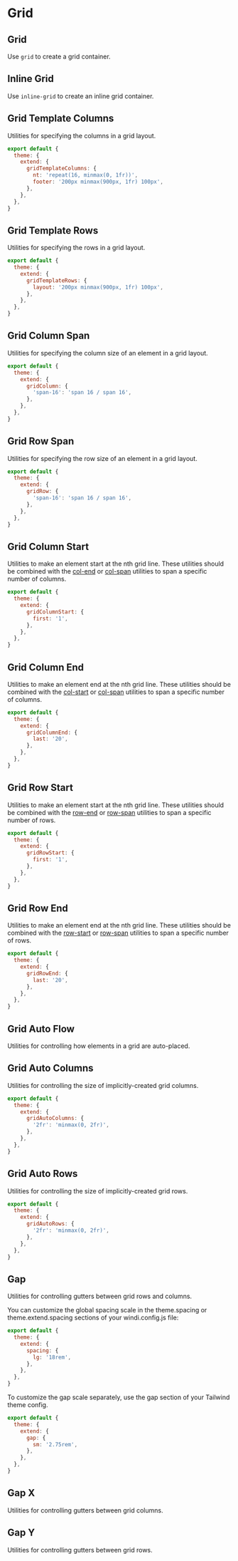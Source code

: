 # Grid

## Grid

Use `grid` to create a grid container.

<PlaygroundWithVariants
  variant='grid'
  :variants="[]"
  nested=true
  fixed='!block'
  appended='rounded-md bg-teal-500 bg-teal-100 p-2 w-6 h-6 gap-2 grid-cols-3 text-xs text-white text-center flex flex-col justify-center'
  html='&lt;div class="{class} gap-2 grid-cols-3 bg-teal-100 rounded-md p-2 text-xs text-white text-center"&gt;
&lt;div class="rounded-md bg-teal-500 w-6 h-6 flex flex-col justify-center"&gt;1&lt;/div&gt;
&lt;div class="rounded-md bg-teal-500 w-6 h-6 flex flex-col justify-center"&gt;2&lt;/div&gt;
&lt;div class="rounded-md bg-teal-500 w-6 h-6 flex flex-col justify-center"&gt;3&lt;/div&gt;
&lt;div class="rounded-md bg-teal-500 w-6 h-6 flex flex-col justify-center"&gt;4&lt;/div&gt;
&lt;div class="rounded-md bg-teal-500 w-6 h-6 flex flex-col justify-center"&gt;5&lt;/div&gt;
&lt;div class="rounded-md bg-teal-500 w-6 h-6 flex flex-col justify-center"&gt;6&lt;/div&gt;
&lt;div class="rounded-md bg-teal-500 w-6 h-6 flex flex-col justify-center"&gt;7&lt;/div&gt;
&lt;div class="rounded-md bg-teal-500 w-6 h-6 flex flex-col justify-center"&gt;8&lt;/div&gt;
&lt;div class="rounded-md bg-teal-500 w-6 h-6 flex flex-col justify-center"&gt;9&lt;/div&gt;
&lt;div class="rounded-md bg-teal-500 w-6 h-6 flex flex-col justify-center"&gt;10&lt;/div&gt;
&lt;div class="rounded-md bg-teal-500 w-6 h-6 flex flex-col justify-center"&gt;11&lt;/div&gt;
&lt;div class="rounded-md bg-teal-500 w-6 h-6 flex flex-col justify-center"&gt;12&lt;/div&gt;
&lt;/div&gt;'
/>

## Inline Grid

Use `inline-grid` to create an inline grid container.

<PlaygroundWithVariants
  variant='inline-grid'
  :variants="[]"
  nested=true
  fixed='!block'
  appended='rounded-md bg-teal-500 bg-teal-100 p-2 w-6 h-6 gap-2 grid-cols-3 text-xs text-white text-center flex flex-col justify-center'
  html='&lt;div class="{class} gap-2 grid-cols-3 bg-teal-100 rounded-md p-2 text-xs text-white text-center"&gt;
&lt;div class="rounded-md bg-teal-500 w-6 h-6 flex flex-col justify-center"&gt;1&lt;/div&gt;
&lt;div class="rounded-md bg-teal-500 w-6 h-6 flex flex-col justify-center"&gt;2&lt;/div&gt;
&lt;div class="rounded-md bg-teal-500 w-6 h-6 flex flex-col justify-center"&gt;3&lt;/div&gt;
&lt;div class="rounded-md bg-teal-500 w-6 h-6 flex flex-col justify-center"&gt;4&lt;/div&gt;
&lt;div class="rounded-md bg-teal-500 w-6 h-6 flex flex-col justify-center"&gt;5&lt;/div&gt;
&lt;div class="rounded-md bg-teal-500 w-6 h-6 flex flex-col justify-center"&gt;6&lt;/div&gt;
&lt;div class="rounded-md bg-teal-500 w-6 h-6 flex flex-col justify-center"&gt;7&lt;/div&gt;
&lt;div class="rounded-md bg-teal-500 w-6 h-6 flex flex-col justify-center"&gt;8&lt;/div&gt;
&lt;div class="rounded-md bg-teal-500 w-6 h-6 flex flex-col justify-center"&gt;9&lt;/div&gt;
&lt;div class="rounded-md bg-teal-500 w-6 h-6 flex flex-col justify-center"&gt;10&lt;/div&gt;
&lt;div class="rounded-md bg-teal-500 w-6 h-6 flex flex-col justify-center"&gt;11&lt;/div&gt;
&lt;div class="rounded-md bg-teal-500 w-6 h-6 flex flex-col justify-center"&gt;12&lt;/div&gt;
&lt;/div&gt;'
/>

## Grid Template Columns

Utilities for specifying the columns in a grid layout.

<PlaygroundWithVariants
  variant='4'
  :variants="['1', '2', '3', '4', '5', '6', '9', '12', 'none', '[1fr,2fr]', '[100px,1fr,min-content]']"
  prefix='grid-cols'
  nested=true
  fixed='!block'
  appended='grid rounded-md bg-teal-500 bg-teal-100 p-2 w-6 h-6 gap-2 text-xs text-white text-center flex flex-col justify-center'
  html='&lt;div class="grid {class} gap-2 bg-teal-100 rounded-md p-2 text-xs text-white text-center"&gt;
&lt;div class="rounded-md bg-teal-500 w-6 h-6 flex flex-col justify-center"&gt;1&lt;/div&gt;
&lt;div class="rounded-md bg-teal-500 w-6 h-6 flex flex-col justify-center"&gt;2&lt;/div&gt;
&lt;div class="rounded-md bg-teal-500 w-6 h-6 flex flex-col justify-center"&gt;3&lt;/div&gt;
&lt;div class="rounded-md bg-teal-500 w-6 h-6 flex flex-col justify-center"&gt;4&lt;/div&gt;
&lt;div class="rounded-md bg-teal-500 w-6 h-6 flex flex-col justify-center"&gt;5&lt;/div&gt;
&lt;div class="rounded-md bg-teal-500 w-6 h-6 flex flex-col justify-center"&gt;6&lt;/div&gt;
&lt;div class="rounded-md bg-teal-500 w-6 h-6 flex flex-col justify-center"&gt;7&lt;/div&gt;
&lt;div class="rounded-md bg-teal-500 w-6 h-6 flex flex-col justify-center"&gt;8&lt;/div&gt;
&lt;div class="rounded-md bg-teal-500 w-6 h-6 flex flex-col justify-center"&gt;9&lt;/div&gt;
&lt;div class="rounded-md bg-teal-500 w-6 h-6 flex flex-col justify-center"&gt;10&lt;/div&gt;
&lt;div class="rounded-md bg-teal-500 w-6 h-6 flex flex-col justify-center"&gt;11&lt;/div&gt;
&lt;div class="rounded-md bg-teal-500 w-6 h-6 flex flex-col justify-center"&gt;12&lt;/div&gt;
&lt;/div&gt;'
/>

<Customizing>

```js windi.config.js
export default {
  theme: {
    extend: {
      gridTemplateColumns: {
        nt: 'repeat(16, minmax(0, 1fr))',
        footer: '200px minmax(900px, 1fr) 100px',
      },
    },
  },
}
```

</Customizing>

## Grid Template Rows

Utilities for specifying the rows in a grid layout.

<PlaygroundWithVariants
  variant='4'
  :variants="['1', '2', '3', '4', '5', '6', '9', '12', 'none', '[1fr,2fr]', '[100px,1fr,min-content]']"
  prefix='grid-rows'
  nested=true
  fixed='!block'
  appended='grid grid-flow-col rounded-md bg-teal-500 bg-teal-100 p-2 w-6 h-6 gap-2 text-xs text-white text-center flex flex-col justify-center'
  html='&lt;div class="grid {class} grid-flow-col gap-2 bg-teal-100 rounded-md p-2 text-xs text-white text-center"&gt;
&lt;div class="rounded-md bg-teal-500 w-6 h-6 flex flex-col justify-center"&gt;1&lt;/div&gt;
&lt;div class="rounded-md bg-teal-500 w-6 h-6 flex flex-col justify-center"&gt;2&lt;/div&gt;
&lt;div class="rounded-md bg-teal-500 w-6 h-6 flex flex-col justify-center"&gt;3&lt;/div&gt;
&lt;div class="rounded-md bg-teal-500 w-6 h-6 flex flex-col justify-center"&gt;4&lt;/div&gt;
&lt;div class="rounded-md bg-teal-500 w-6 h-6 flex flex-col justify-center"&gt;5&lt;/div&gt;
&lt;div class="rounded-md bg-teal-500 w-6 h-6 flex flex-col justify-center"&gt;6&lt;/div&gt;
&lt;div class="rounded-md bg-teal-500 w-6 h-6 flex flex-col justify-center"&gt;7&lt;/div&gt;
&lt;div class="rounded-md bg-teal-500 w-6 h-6 flex flex-col justify-center"&gt;8&lt;/div&gt;
&lt;div class="rounded-md bg-teal-500 w-6 h-6 flex flex-col justify-center"&gt;9&lt;/div&gt;
&lt;div class="rounded-md bg-teal-500 w-6 h-6 flex flex-col justify-center"&gt;10&lt;/div&gt;
&lt;div class="rounded-md bg-teal-500 w-6 h-6 flex flex-col justify-center"&gt;11&lt;/div&gt;
&lt;div class="rounded-md bg-teal-500 w-6 h-6 flex flex-col justify-center"&gt;12&lt;/div&gt;
&lt;/div&gt;'
/>

<Customizing>

```js windi.config.js
export default {
  theme: {
    extend: {
      gridTemplateRows: {
        layout: '200px minmax(900px, 1fr) 100px',
      },
    },
  },
}
```

</Customizing>

## Grid Column Span

Utilities for specifying the column size of an element in a grid layout.

<PlaygroundWithVariants
  variant='auto'
  :variants="['auto', 'span-full', 'span-1', 'span-2', 'span-3', 'span-4', 'span-5', 'span-6', 'span-7', 'span-8', 'span-9', 'span-10', 'span-11', 'span-12', 'span-13', 'span-14', 'span-15']"
  prefix='col'
  nested=true
  fixed='!block'
  appended='grid grid-cols-4 rounded-md bg-teal-500 bg-teal-100 p-2 w-6 h-6 gap-2 text-xs text-white text-center flex flex-col justify-center'
  html='&lt;div class="grid grid-cols-4 gap-2 bg-teal-100 rounded-md p-2 text-xs text-white text-center"&gt;
&lt;div class="{class} rounded-md bg-teal-500 h-6 flex flex-col justify-center"&gt;1&lt;/div&gt;
&lt;div class="rounded-md bg-teal-500 w-6 h-6 flex flex-col justify-center"&gt;2&lt;/div&gt;
&lt;div class="rounded-md bg-teal-500 w-6 h-6 flex flex-col justify-center"&gt;3&lt;/div&gt;
&lt;div class="rounded-md bg-teal-500 w-6 h-6 flex flex-col justify-center"&gt;4&lt;/div&gt;
&lt;div class="rounded-md bg-teal-500 w-6 h-6 flex flex-col justify-center"&gt;5&lt;/div&gt;
&lt;div class="rounded-md bg-teal-500 w-6 h-6 flex flex-col justify-center"&gt;6&lt;/div&gt;
&lt;div class="rounded-md bg-teal-500 w-6 h-6 flex flex-col justify-center"&gt;7&lt;/div&gt;
&lt;div class="rounded-md bg-teal-500 w-6 h-6 flex flex-col justify-center"&gt;8&lt;/div&gt;
&lt;div class="rounded-md bg-teal-500 w-6 h-6 flex flex-col justify-center"&gt;9&lt;/div&gt;
&lt;div class="rounded-md bg-teal-500 w-6 h-6 flex flex-col justify-center"&gt;10&lt;/div&gt;
&lt;div class="rounded-md bg-teal-500 w-6 h-6 flex flex-col justify-center"&gt;11&lt;/div&gt;
&lt;div class="rounded-md bg-teal-500 w-6 h-6 flex flex-col justify-center"&gt;12&lt;/div&gt;
&lt;/div&gt;'
/>

<Customizing>

```js windi.config.js
export default {
  theme: {
    extend: {
      gridColumn: {
        'span-16': 'span 16 / span 16',
      },
    },
  },
}
```

</Customizing>

## Grid Row Span

Utilities for specifying the row size of an element in a grid layout.

<PlaygroundWithVariants
  variant='auto'
  :variants="['auto', 'span-full', 'span-1', 'span-2', 'span-3', 'span-4', 'span-5', 'span-6', 'span-7', 'span-8', 'span-9', 'span-10', 'span-11', 'span-12', 'span-13', 'span-14', 'span-15']"
  prefix='row'
  nested=true
  fixed='!block'
  appended='grid grid-rows-3 grid-flow-col rounded-md bg-teal-500 bg-teal-100 p-2 w-6 h-6 gap-2 text-xs text-white text-center flex flex-col justify-center'
  html='&lt;div class="grid grid-rows-3 grid-flow-col gap-2 bg-teal-100 rounded-md p-2 text-xs text-white text-center"&gt;
&lt;div class="{class} rounded-md bg-teal-500 w-6 flex flex-col py-1 justify-center"&gt;1&lt;/div&gt;
&lt;div class="rounded-md bg-teal-500 w-6 flex flex-col justify-center"&gt;2&lt;/div&gt;
&lt;div class="rounded-md bg-teal-500 w-6 flex flex-col justify-center"&gt;3&lt;/div&gt;
&lt;div class="rounded-md bg-teal-500 w-6 flex flex-col justify-center"&gt;4&lt;/div&gt;
&lt;div class="rounded-md bg-teal-500 w-6 flex flex-col justify-center"&gt;5&lt;/div&gt;
&lt;div class="rounded-md bg-teal-500 w-6 flex flex-col justify-center"&gt;6&lt;/div&gt;
&lt;div class="rounded-md bg-teal-500 w-6 flex flex-col justify-center"&gt;7&lt;/div&gt;
&lt;div class="rounded-md bg-teal-500 w-6 flex flex-col justify-center"&gt;8&lt;/div&gt;
&lt;div class="rounded-md bg-teal-500 w-6 flex flex-col justify-center"&gt;9&lt;/div&gt;
&lt;div class="rounded-md bg-teal-500 w-6 flex flex-col justify-center"&gt;10&lt;/div&gt;
&lt;div class="rounded-md bg-teal-500 w-6 flex flex-col justify-center"&gt;11&lt;/div&gt;
&lt;div class="rounded-md bg-teal-500 w-6 flex flex-col justify-center"&gt;12&lt;/div&gt;
&lt;/div&gt;'
/>

<Customizing>

```js windi.config.js
export default {
  theme: {
    extend: {
      gridRow: {
        'span-16': 'span 16 / span 16',
      },
    },
  },
}
```

</Customizing>

## Grid Column Start

Utilities to make an element start at the nth grid line. These utilities should be combined with the [col-end](#grid-column-end) or [col-span](#grid-column-span) utilities to span a specific number of columns.

<PlaygroundWithVariants
  variant='auto'
  :variants="['auto', '1', '2', '3', '4', '5', '6', '7', '8', '9', '10', '11', '12', '13', '14', '15']"
  prefix='col-start'
  nested=true
  fixed='!block'
  appended='grid col-span-2 grid-cols-4 rounded-md bg-teal-500 bg-teal-100 p-2 w-6 h-6 gap-2 text-xs text-white text-center flex flex-col justify-center'
  html='&lt;div class="grid grid-cols-4 gap-2 bg-teal-100 rounded-md p-2 text-xs text-white text-center"&gt;
&lt;div class="{class} col-span-2 rounded-md bg-teal-500 h-6 flex flex-col justify-center"&gt;1&lt;/div&gt;
&lt;div class="rounded-md bg-teal-500 w-6 h-6 flex flex-col justify-center"&gt;2&lt;/div&gt;
&lt;div class="rounded-md bg-teal-500 w-6 h-6 flex flex-col justify-center"&gt;3&lt;/div&gt;
&lt;div class="rounded-md bg-teal-500 w-6 h-6 flex flex-col justify-center"&gt;4&lt;/div&gt;
&lt;div class="rounded-md bg-teal-500 w-6 h-6 flex flex-col justify-center"&gt;5&lt;/div&gt;
&lt;div class="rounded-md bg-teal-500 w-6 h-6 flex flex-col justify-center"&gt;6&lt;/div&gt;
&lt;div class="rounded-md bg-teal-500 w-6 h-6 flex flex-col justify-center"&gt;7&lt;/div&gt;
&lt;div class="rounded-md bg-teal-500 w-6 h-6 flex flex-col justify-center"&gt;8&lt;/div&gt;
&lt;div class="rounded-md bg-teal-500 w-6 h-6 flex flex-col justify-center"&gt;9&lt;/div&gt;
&lt;div class="rounded-md bg-teal-500 w-6 h-6 flex flex-col justify-center"&gt;10&lt;/div&gt;
&lt;div class="rounded-md bg-teal-500 w-6 h-6 flex flex-col justify-center"&gt;11&lt;/div&gt;
&lt;div class="rounded-md bg-teal-500 w-6 h-6 flex flex-col justify-center"&gt;12&lt;/div&gt;
&lt;/div&gt;'
/>

<Customizing>

```js windi.config.js
export default {
  theme: {
    extend: {
      gridColumnStart: {
        first: '1',
      },
    },
  },
}
```

</Customizing>

## Grid Column End

Utilities to make an element end at the nth grid line. These utilities should be combined with the [col-start](#grid-column-start) or [col-span](#grid-column-span) utilities to span a specific number of columns.

<PlaygroundWithVariants
  variant='auto'
  :variants="['auto', '1', '2', '3', '4', '5', '6', '7', '8', '9', '10', '11', '12', '13', '14', '15']"
  prefix='col-end'
  nested=true
  fixed='!block'
  appended='grid grid-cols-4 col-span-2 rounded-md bg-teal-500 bg-teal-100 p-2 w-6 h-6 gap-2 text-xs text-white text-center flex flex-col justify-center'
  html='&lt;div class="grid grid-cols-4 gap-2 bg-teal-100 rounded-md p-2 text-xs text-white text-center"&gt;
&lt;div class="{class} col-span-2 rounded-md bg-teal-500 h-6 flex flex-col justify-center"&gt;1&lt;/div&gt;
&lt;div class="rounded-md bg-teal-500 w-6 h-6 flex flex-col justify-center"&gt;2&lt;/div&gt;
&lt;div class="rounded-md bg-teal-500 w-6 h-6 flex flex-col justify-center"&gt;3&lt;/div&gt;
&lt;div class="rounded-md bg-teal-500 w-6 h-6 flex flex-col justify-center"&gt;4&lt;/div&gt;
&lt;div class="rounded-md bg-teal-500 w-6 h-6 flex flex-col justify-center"&gt;5&lt;/div&gt;
&lt;div class="rounded-md bg-teal-500 w-6 h-6 flex flex-col justify-center"&gt;6&lt;/div&gt;
&lt;div class="rounded-md bg-teal-500 w-6 h-6 flex flex-col justify-center"&gt;7&lt;/div&gt;
&lt;div class="rounded-md bg-teal-500 w-6 h-6 flex flex-col justify-center"&gt;8&lt;/div&gt;
&lt;div class="rounded-md bg-teal-500 w-6 h-6 flex flex-col justify-center"&gt;9&lt;/div&gt;
&lt;div class="rounded-md bg-teal-500 w-6 h-6 flex flex-col justify-center"&gt;10&lt;/div&gt;
&lt;div class="rounded-md bg-teal-500 w-6 h-6 flex flex-col justify-center"&gt;11&lt;/div&gt;
&lt;div class="rounded-md bg-teal-500 w-6 h-6 flex flex-col justify-center"&gt;12&lt;/div&gt;
&lt;/div&gt;'
/>

<Customizing>

```js windi.config.js
export default {
  theme: {
    extend: {
      gridColumnEnd: {
        last: '20',
      },
    },
  },
}
```

</Customizing>

## Grid Row Start

Utilities to make an element start at the nth grid line. These utilities should be combined with the [row-end](#grid-row-end) or [row-span](#grid-row-span) utilities to span a specific number of rows.

<PlaygroundWithVariants
  variant='auto'
  :variants="['auto', '1', '2', '3', '4', '5', '6', '7', '8', '9', '10', '11', '12', '13', '14', '15']"
  prefix='row-start'
  nested=true
  fixed='!block'
  appended='grid grid-rows-3 row-span-2 grid-flow-col rounded-md bg-teal-500 bg-teal-100 p-2 w-6 h-6 gap-2 text-xs text-white text-center flex flex-col justify-center'
  html='&lt;div class="grid grid-rows-3 grid-flow-col gap-2 bg-teal-100 rounded-md p-2 text-xs text-white text-center"&gt;
&lt;div class="{class} row-span-2 rounded-md bg-teal-500 w-6 flex flex-col py-1 justify-center"&gt;1&lt;/div&gt;
&lt;div class="rounded-md bg-teal-500 w-6 flex flex-col justify-center"&gt;2&lt;/div&gt;
&lt;div class="rounded-md bg-teal-500 w-6 flex flex-col justify-center"&gt;3&lt;/div&gt;
&lt;div class="rounded-md bg-teal-500 w-6 flex flex-col justify-center"&gt;4&lt;/div&gt;
&lt;div class="rounded-md bg-teal-500 w-6 flex flex-col justify-center"&gt;5&lt;/div&gt;
&lt;div class="rounded-md bg-teal-500 w-6 flex flex-col justify-center"&gt;6&lt;/div&gt;
&lt;div class="rounded-md bg-teal-500 w-6 flex flex-col justify-center"&gt;7&lt;/div&gt;
&lt;div class="rounded-md bg-teal-500 w-6 flex flex-col justify-center"&gt;8&lt;/div&gt;
&lt;div class="rounded-md bg-teal-500 w-6 flex flex-col justify-center"&gt;9&lt;/div&gt;
&lt;div class="rounded-md bg-teal-500 w-6 flex flex-col justify-center"&gt;10&lt;/div&gt;
&lt;div class="rounded-md bg-teal-500 w-6 flex flex-col justify-center"&gt;11&lt;/div&gt;
&lt;div class="rounded-md bg-teal-500 w-6 flex flex-col justify-center"&gt;12&lt;/div&gt;
&lt;/div&gt;'
/>

<Customizing>

```js windi.config.js
export default {
  theme: {
    extend: {
      gridRowStart: {
        first: '1',
      },
    },
  },
}
```

</Customizing>

## Grid Row End

Utilities to make an element end at the nth grid line. These utilities should be combined with the [row-start](#grid-row-start) or [row-span](#grid-row-span) utilities to span a specific number of rows.

<PlaygroundWithVariants
  variant='auto'
  :variants="['auto', '1', '2', '3', '4', '5', '6', '7', '8', '9', '10', '11', '12', '13', '14', '15']"
  prefix='row-end'
  nested=true
  fixed='!block'
  appended='grid grid-rows-3 row-span-2 grid-flow-col rounded-md bg-teal-500 bg-teal-100 p-2 w-6 h-6 gap-2 text-xs text-white text-center flex flex-col justify-center'
  html='&lt;div class="grid grid-rows-3 grid-flow-col gap-2 bg-teal-100 rounded-md p-2 text-xs text-white text-center"&gt;
&lt;div class="{class} row-span-2 rounded-md bg-teal-500 w-6 flex flex-col py-1 justify-center"&gt;1&lt;/div&gt;
&lt;div class="rounded-md bg-teal-500 w-6 flex flex-col justify-center"&gt;2&lt;/div&gt;
&lt;div class="rounded-md bg-teal-500 w-6 flex flex-col justify-center"&gt;3&lt;/div&gt;
&lt;div class="rounded-md bg-teal-500 w-6 flex flex-col justify-center"&gt;4&lt;/div&gt;
&lt;div class="rounded-md bg-teal-500 w-6 flex flex-col justify-center"&gt;5&lt;/div&gt;
&lt;div class="rounded-md bg-teal-500 w-6 flex flex-col justify-center"&gt;6&lt;/div&gt;
&lt;div class="rounded-md bg-teal-500 w-6 flex flex-col justify-center"&gt;7&lt;/div&gt;
&lt;div class="rounded-md bg-teal-500 w-6 flex flex-col justify-center"&gt;8&lt;/div&gt;
&lt;div class="rounded-md bg-teal-500 w-6 flex flex-col justify-center"&gt;9&lt;/div&gt;
&lt;div class="rounded-md bg-teal-500 w-6 flex flex-col justify-center"&gt;10&lt;/div&gt;
&lt;div class="rounded-md bg-teal-500 w-6 flex flex-col justify-center"&gt;11&lt;/div&gt;
&lt;div class="rounded-md bg-teal-500 w-6 flex flex-col justify-center"&gt;12&lt;/div&gt;
&lt;/div&gt;'
/>

<Customizing>

```js windi.config.js
export default {
  theme: {
    extend: {
      gridRowEnd: {
        last: '20',
      },
    },
  },
}
```

</Customizing>

## Grid Auto Flow

Utilities for controlling how elements in a grid are auto-placed.

<PlaygroundWithVariants
  variant='row'
  :variants="['row', 'col', 'row-dense', 'col-dense']"
  prefix='grid-flow'
  nested=true
  fixed='!block'
  appended='grid grid-cols-3 grid-rows-3 col-span-2 rounded-md bg-teal-500 bg-teal-100 p-2 w-6 h-6 w-17 gap-2 text-xs text-white text-center flex flex-col justify-center'
  html='&lt;div class="grid grid-cols-3 grid-rows-3 {class} gap-2 bg-teal-100 rounded-md p-2 text-xs text-white text-center"&gt;
&lt;div class="rounded-md bg-teal-500 w-17 h-6 flex flex-col justify-center col-span-2"&gt;1&lt;/div&gt;
&lt;div class="rounded-md bg-teal-500 w-17 h-6 flex flex-col justify-center col-span-2"&gt;2&lt;/div&gt;
&lt;div class="rounded-md bg-teal-500 w-6 h-6 flex flex-col justify-center"&gt;3&lt;/div&gt;
&lt;div class="rounded-md bg-teal-500 w-6 h-6 flex flex-col justify-center"&gt;4&lt;/div&gt;
&lt;div class="rounded-md bg-teal-500 w-6 h-6 flex flex-col justify-center"&gt;5&lt;/div&gt;
&lt;div class="rounded-md bg-teal-500 w-6 h-6 flex flex-col justify-center"&gt;6&lt;/div&gt;
&lt;div class="rounded-md bg-teal-500 w-6 h-6 flex flex-col justify-center"&gt;7&lt;/div&gt;
&lt;div class="rounded-md bg-teal-500 w-6 h-6 flex flex-col justify-center"&gt;8&lt;/div&gt;
&lt;div class="rounded-md bg-teal-500 w-6 h-6 flex flex-col justify-center"&gt;9&lt;/div&gt;
&lt;div class="rounded-md bg-teal-500 w-6 h-6 flex flex-col justify-center"&gt;10&lt;/div&gt;
&lt;div class="rounded-md bg-teal-500 w-6 h-6 flex flex-col justify-center"&gt;11&lt;/div&gt;
&lt;div class="rounded-md bg-teal-500 w-6 h-6 flex flex-col justify-center"&gt;12&lt;/div&gt;
&lt;/div&gt;'
/>

## Grid Auto Columns

Utilities for controlling the size of implicitly-created grid columns.

<PlaygroundWithVariants
  variant='auto'
  :variants="['auto', 'min', 'max', 'fr']"
  prefix='auto-cols'
  nested=true
  fixed='!block'
  appended='grid col-span-2 col-start-3 col-span-4 rounded-md bg-teal-500 bg-teal-100 p-2 w-6 h-6 gap-2 text-xs text-white text-center flex flex-col justify-center'
  html='&lt;div class="grid {class} gap-2 bg-teal-100 rounded-md p-2 text-xs text-white text-center"&gt;
&lt;div class="col-span-4 rounded-md bg-teal-500 h-6 flex flex-col justify-center"&gt;1&lt;/div&gt;
&lt;div class="col-start-3 col-span-2 rounded-md bg-teal-500 h-6 flex flex-col justify-center"&gt;22222&lt;/div&gt;
&lt;div class="col-span-2 rounded-md bg-teal-500 h-6 flex flex-col justify-center"&gt;3&lt;/div&gt;
&lt;div class="col-span-2 rounded-md bg-teal-500 h-6 flex flex-col justify-center"&gt;4&lt;/div&gt;
&lt;div class="col-span-2 rounded-md bg-teal-500 h-6 flex flex-col justify-center"&gt;5&lt;/div&gt;
&lt;/div&gt;'
/>

<Customizing>

```js windi.config.js
export default {
  theme: {
    extend: {
      gridAutoColumns: {
        '2fr': 'minmax(0, 2fr)',
      },
    },
  },
}
```

</Customizing>

## Grid Auto Rows

Utilities for controlling the size of implicitly-created grid rows.

<PlaygroundWithVariants
  variant='auto'
  :variants="['auto', 'min', 'max', 'fr']"
  prefix='auto-rows'
  nested=true
  fixed='!block'
  appended='grid grid-flow-col row-span-4 row-span-2 row-start-3 rounded-md bg-teal-500 bg-teal-100 p-2 w-6 h-6 gap-2 text-xs text-white text-center flex flex-col justify-center'
  html='&lt;div class="grid grid-flow-col {class} gap-2 bg-teal-100 rounded-md p-2 text-xs text-white text-center"&gt;
&lt;div class="row-span-4 rounded-md bg-teal-500 flex flex-col py-1 justify-center"&gt;1&lt;/div&gt;
&lt;div class="row-start-2 row-span-2 rounded-md bg-teal-500 flex flex-col justify-center"&gt;
  &lt;p&gt;22222&lt;/p&gt;
  &lt;p&gt;22222&lt;/p&gt;
&lt;/div&gt;
&lt;div class="row-span-2 rounded-md bg-teal-500 flex flex-col justify-center"&gt;3&lt;/div&gt;
&lt;div class="row-span-2 rounded-md bg-teal-500 flex flex-col justify-center"&gt;4&lt;/div&gt;
&lt;div class="row-span-2 rounded-md bg-teal-500 flex flex-col justify-center"&gt;5&lt;/div&gt;
&lt;/div&gt;'
/>

<Customizing>

```js windi.config.js
export default {
  theme: {
    extend: {
      gridAutoRows: {
        '2fr': 'minmax(0, 2fr)',
      },
    },
  },
}
```

</Customizing>

## Gap

Utilities for controlling gutters between grid rows and columns.

<PlaygroundWithVariants
  variant='2'
  :variants="['0', 'px', '0.5', '1', '2', '4', '8', '10', '12', '14', '16', '20', '24', '48', '1.5rem', '32px']"
  prefix='gap'
  nested=true
  fixed='!block'
  appended='rounded-md bg-teal-500 bg-teal-100 p-2 h-8 grid grid-cols-3 text-xs text-white text-center flex flex-col justify-center'
  html='&lt;div class="grid {class} grid-cols-3 bg-teal-100 rounded-md p-2 text-xs text-white text-center"&gt;
&lt;div class="rounded-md bg-teal-500 h-8 flex flex-col justify-center"&gt;1&lt;/div&gt;
&lt;div class="rounded-md bg-teal-500 h-8 flex flex-col justify-center"&gt;2&lt;/div&gt;
&lt;div class="rounded-md bg-teal-500 h-8 flex flex-col justify-center"&gt;3&lt;/div&gt;
&lt;div class="rounded-md bg-teal-500 h-8 flex flex-col justify-center"&gt;4&lt;/div&gt;
&lt;div class="rounded-md bg-teal-500 h-8 flex flex-col justify-center"&gt;5&lt;/div&gt;
&lt;div class="rounded-md bg-teal-500 h-8 flex flex-col justify-center"&gt;6&lt;/div&gt;
&lt;div class="rounded-md bg-teal-500 h-8 flex flex-col justify-center"&gt;7&lt;/div&gt;
&lt;div class="rounded-md bg-teal-500 h-8 flex flex-col justify-center"&gt;8&lt;/div&gt;
&lt;div class="rounded-md bg-teal-500 h-8 flex flex-col justify-center"&gt;9&lt;/div&gt;
&lt;div class="rounded-md bg-teal-500 h-8 flex flex-col justify-center"&gt;10&lt;/div&gt;
&lt;div class="rounded-md bg-teal-500 h-8 flex flex-col justify-center"&gt;11&lt;/div&gt;
&lt;div class="rounded-md bg-teal-500 h-8 flex flex-col justify-center"&gt;12&lt;/div&gt;
&lt;/div&gt;'
/>

<Customizing>

You can customize the global spacing scale in the theme.spacing or theme.extend.spacing sections of your windi.config.js file:

```js windi.config.js
export default {
  theme: {
    extend: {
      spacing: {
        lg: '18rem',
      },
    },
  },
}
```

To customize the gap scale separately, use the gap section of your Tailwind theme config.

```js windi.config.js
export default {
  theme: {
    extend: {
      gap: {
        sm: '2.75rem',
      },
    },
  },
}
```

</Customizing>

## Gap X

Utilities for controlling gutters between grid columns.

<PlaygroundWithVariants
  variant='2'
  :variants="['0', 'px', '0.5', '1', '2', '4', '8', '10', '12', '14', '16', '20', '24', '48', '1.5rem', '32px']"
  prefix='gap-x'
  nested=true
  fixed='!block'
  appended='rounded-md bg-teal-500 bg-teal-100 p-2 h-8 grid grid-cols-3 text-xs text-white text-center flex flex-col justify-center'
  html='&lt;div class="grid {class} grid-cols-3 bg-teal-100 rounded-md p-2 text-xs text-white text-center"&gt;
&lt;div class="rounded-md bg-teal-500 h-8 flex flex-col justify-center"&gt;1&lt;/div&gt;
&lt;div class="rounded-md bg-teal-500 h-8 flex flex-col justify-center"&gt;2&lt;/div&gt;
&lt;div class="rounded-md bg-teal-500 h-8 flex flex-col justify-center"&gt;3&lt;/div&gt;
&lt;div class="rounded-md bg-teal-500 h-8 flex flex-col justify-center"&gt;4&lt;/div&gt;
&lt;div class="rounded-md bg-teal-500 h-8 flex flex-col justify-center"&gt;5&lt;/div&gt;
&lt;div class="rounded-md bg-teal-500 h-8 flex flex-col justify-center"&gt;6&lt;/div&gt;
&lt;div class="rounded-md bg-teal-500 h-8 flex flex-col justify-center"&gt;7&lt;/div&gt;
&lt;div class="rounded-md bg-teal-500 h-8 flex flex-col justify-center"&gt;8&lt;/div&gt;
&lt;div class="rounded-md bg-teal-500 h-8 flex flex-col justify-center"&gt;9&lt;/div&gt;
&lt;div class="rounded-md bg-teal-500 h-8 flex flex-col justify-center"&gt;10&lt;/div&gt;
&lt;div class="rounded-md bg-teal-500 h-8 flex flex-col justify-center"&gt;11&lt;/div&gt;
&lt;div class="rounded-md bg-teal-500 h-8 flex flex-col justify-center"&gt;12&lt;/div&gt;
&lt;/div&gt;'
/>

## Gap Y

Utilities for controlling gutters between grid rows.

<PlaygroundWithVariants
  variant='2'
  :variants="['0', 'px', '0.5', '1', '2', '4', '8', '10', '12', '14', '16', '20', '24', '48', '1.5rem', '32px']"
  prefix='gap-y'
  nested=true
  fixed='!block'
  appended='rounded-md bg-teal-500 bg-teal-100 p-2 h-8 grid grid-cols-3 text-xs text-white text-center flex flex-col justify-center'
  html='&lt;div class="grid {class} grid-cols-3 bg-teal-100 rounded-md p-2 text-xs text-white text-center"&gt;
&lt;div class="rounded-md bg-teal-500 h-8 flex flex-col justify-center"&gt;1&lt;/div&gt;
&lt;div class="rounded-md bg-teal-500 h-8 flex flex-col justify-center"&gt;2&lt;/div&gt;
&lt;div class="rounded-md bg-teal-500 h-8 flex flex-col justify-center"&gt;3&lt;/div&gt;
&lt;div class="rounded-md bg-teal-500 h-8 flex flex-col justify-center"&gt;4&lt;/div&gt;
&lt;div class="rounded-md bg-teal-500 h-8 flex flex-col justify-center"&gt;5&lt;/div&gt;
&lt;div class="rounded-md bg-teal-500 h-8 flex flex-col justify-center"&gt;6&lt;/div&gt;
&lt;div class="rounded-md bg-teal-500 h-8 flex flex-col justify-center"&gt;7&lt;/div&gt;
&lt;div class="rounded-md bg-teal-500 h-8 flex flex-col justify-center"&gt;8&lt;/div&gt;
&lt;div class="rounded-md bg-teal-500 h-8 flex flex-col justify-center"&gt;9&lt;/div&gt;
&lt;div class="rounded-md bg-teal-500 h-8 flex flex-col justify-center"&gt;10&lt;/div&gt;
&lt;div class="rounded-md bg-teal-500 h-8 flex flex-col justify-center"&gt;11&lt;/div&gt;
&lt;div class="rounded-md bg-teal-500 h-8 flex flex-col justify-center"&gt;12&lt;/div&gt;
&lt;/div&gt;'
/>
